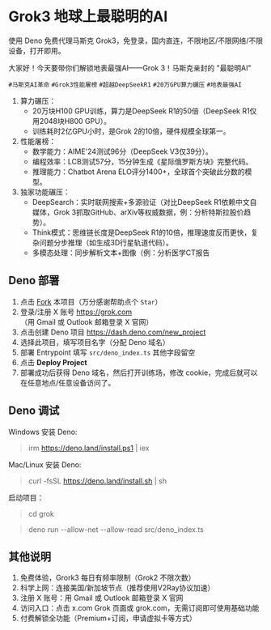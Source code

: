 # Grok3 地球上最聪明的AI

使用 Deno 免费代理马斯克 Grok3，免登录，国内直连，不限地区/不限网络/不限设备，打开即用。

大家好！今天要带你们解锁地表最强AI——Grok 3！马斯克亲封的 "最聪明AI"

`#马斯克AI革命` `#Grok3性能屠榜` `#超越DeepSeekR1` `#20万GPU算力碾压` `#地表最强AI`

1. 算力碾压：
    - 20万块H100 GPU训练，算力是DeepSeek R1的50倍（DeepSeek R1仅用2048块H800 GPU）。
    - 训练耗时2亿GPU小时，是Grok 2的10倍，硬件规模全球第一。
2. 性能屠榜：
    - 数学能力：AIME'24测试96分（DeepSeek V3仅39分）。
    - 编程效率：LCB测试57分，15分钟生成《星际俄罗斯方块》完整代码。
    - 推理能力：Chatbot Arena ELO评分1400+，全球首个突破此分数的模型。
3. 独家功能碾压：
    - DeepSearch：实时联网搜索+多源验证（对比DeepSeek R1依赖中文自媒体，Grok 3抓取GitHub、arXiv等权威数据，例：分析特斯拉股价趋势）。
    - Think模式：思维链长度是DeepSeek R1的10倍，推理速度反而更快，复杂问题分步推理（如生成3D行星轨道代码）。
    - 多模态处理：同步解析文本+图像（例：分析医学CT报告

## Deno 部署

1. 点击 [Fork](https://github.com/trueai-org/grok/fork) 本项目（万分感谢帮助点个 `Star`）
2. 登录/注册 X 账号 <https://grok.com>（用 Gmail 或 Outlook 邮箱登录 X 官网）
3. 点击创建 Deno 项目 https://dash.deno.com/new_project
4. 选择此项目，填写项目名字（分配 Deno 域名）
5. 部署 Entrypoint 填写 `src/deno_index.ts` 其他字段留空 
6. 点击 **Deploy Project**
7. 部署成功后获得 Deno 域名，然后打开训练场，修改 cookie，完成后就可以在任意地点/任意设备访问了。

## Deno 调试

Windows 安装 Deno:
> irm https://deno.land/install.ps1 | iex

Mac/Linux 安装 Deno:
> curl -fsSL https://deno.land/install.sh | sh

启动项目：

> cd grok

> deno run --allow-net --allow-read src/deno_index.ts

## 其他说明

1. 免费体验，Grork3 每日有频率限制（Grok2 不限次数）
1. 科学上网：连接美国/新加坡节点（推荐使用V2Ray协议加速）
2. 注册 X 账号：用 Gmail 或 Outlook 邮箱登录 X 官网
3. 访问入口：点击 x.com Grok 页面或 grok.com，无需订阅即可使用基础功能
4. 付费解锁全功能（Premium+订阅，申请虚拟卡等方式）
